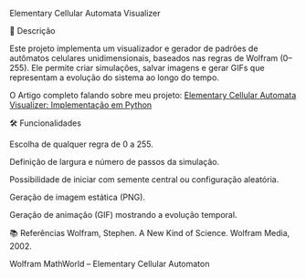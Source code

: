 Elementary Cellular Automata Visualizer

📜 Descrição

Este projeto implementa um visualizador e gerador de padrões de autômatos celulares unidimensionais, baseados nas regras de Wolfram (0–255).
Ele permite criar simulações, salvar imagens e gerar GIFs que representam a evolução do sistema ao longo do tempo.

O Artigo completo falando sobre meu projeto: [Elementary Cellular Automata Visualizer: Implementação em Python](https://docs.google.com/document/d/17u2Ybh7F8iaY64yUaOeekiH1xZ7efH0yJAfA29c28po/edit?tab=t.0)




🛠 Funcionalidades

Escolha de qualquer regra de 0 a 255.

Definição de largura e número de passos da simulação.

Possibilidade de iniciar com semente central ou configuração aleatória.

Geração de imagem estática (PNG).

Geração de animação (GIF) mostrando a evolução temporal.




📚 Referências
Wolfram, Stephen. A New Kind of Science. Wolfram Media, 2002.

Wolfram MathWorld – Elementary Cellular Automaton
